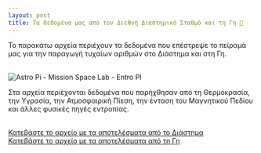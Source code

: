 ```yaml
---
layout: post
title: Τα δεδομένα μας από τον Διεθνή Διαστημικό Σταθμό και τη Γη 🚀
---
```


Το παρακάτω αρχεία περιέχουν τα δεδομένα που επέστρεψε το πείραμά μας για την παραγωγή τυχαίων αριθμών στο Διάστημα και στη Γη.  <br/><br/>

![Astro Pi - Mission Space Lab - Entro PI](https://github.com/liagason/liagason.github.io/raw/master/img/astropi-1.png "Astro Pi - Mission Space Lab - Entro PI")  <br/>

Στα αρχεία περιέχονται δεδομένα που παρήχθησαν από τη Θερμοκρασία, την Υγρασία, την Ατμοσφαιρική Πίεση, την ένταση του Μαγνητικού Πεδίου και άλλες φυσικές πηγές εντροπίας.  <br/><br/>
  
[Κατεβάστε το αρχείο με τα αποτελέσματα από το Διάστημα](https://raw.githubusercontent.com/liagason/liagason.github.io/master/files/data02_space.csv)  
[Κατεβάστε το αρχείο με τα αποτελέσματα από τη Γη](https://raw.githubusercontent.com/liagason/liagason.github.io/master/files/data02_earth.csv)
